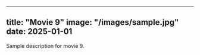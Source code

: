 
---
title: "Movie 9"
image: "/images/sample.jpg"
date: 2025-01-01
---
Sample description for movie 9.
